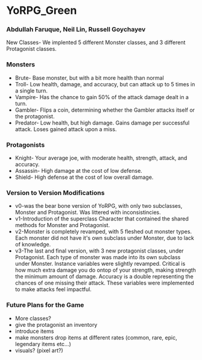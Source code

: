 # YoRPG_Green # 
### Abdullah Faruque, Neil Lin, Russell Goychayev ###

New Classes- We implented 5 different Monster classes, and 3 different Protagonist classes. 
### Monsters ###
* Brute- Base monster, but with a bit more health than normal
* Troll- Low health, damage, and accuracy, but can attack up to 5 times in a single turn. 
* Vampire- Has the chance to gain 50% of the attack damage dealt in a turn. 
* Gambler- Flips a coin, determining whether the Gambler attacks itself or the protagonist. 
* Predator- Low health, but high damage. Gains damage per successful attack. Loses gained attack upon a miss. 

### Protagonists ###
* Knight- Your average joe, with moderate health, strength, attack, and accuracy. 
* Assassin- High damage at the cost of low defense. 
* Shield- High defense at the cost of low overall damage. 

### Version to Version Modifications ###
* v0-was the bear bone version of YoRPG, with only two subclasses, Monster and Protagonist. Was littered with inconsistincies. 
* v1-Introduction of the superclass Character that contained the shared methods for Monster and Protagonist. 
* v2-Monster is completely revamped, with 5 fleshed out monster types. Each monster did not have it's own subclass under Monster, due to lack of knowledge. 
* v3-The last and final version, with 3 new protagonist classes, under Protagonist. Each type of monster was made into its own subclass under Monster. Instance variables were slightly revamped. Critical is how much extra damage you do ontop of your strength, making strength the minimum amount of damage. Accuracy is a double representing the chances of one missing their attack. These variables were implemented to make attacks feel impactful. 

### Future Plans for the Game ###
* More classes?
* give the protagonist an inventory
* introduce items
* make monsters drop items at different rates (common, rare, epic, legendary items etc...)
* visuals? (pixel art?)
